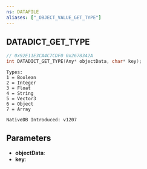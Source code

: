 ```yaml
---
ns: DATAFILE
aliases: ["_OBJECT_VALUE_GET_TYPE"]
---
```

## DATADICT_GET_TYPE

```c
// 0x92E11E3CA4C7CDF0 0x2678342A
int DATADICT_GET_TYPE(Any* objectData, char* key);
```

```
Types:
1 = Boolean
2 = Integer
3 = Float
4 = String
5 = Vector3
6 = Object
7 = Array

NativeDB Introduced: v1207
```

## Parameters
* **objectData**:
* **key**:
